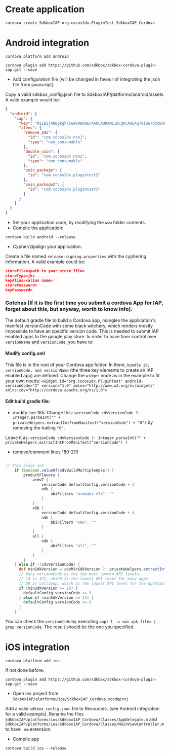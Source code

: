 # Create application

`cordova create SdkboxIAP org.cocos2dx.PluginTest SdkboxIAP_Cordova`

# Android integration

`cordova platform add android`

`cordova plugin add https://github.com/sdkbox/sdkbox-cordova-plugin-iap.git --save`

* Add configuration file [will be changed in favour of integrating the json file from javascript].

Copy a valid sdkbox_config.json file to SdkboxIAP/platforms/android/assets
A valid example would be:
```json
{
  "android": {
    "iap": {
      "key": "MIIBIjANBgkqhkiG9w0BAQEFAAOCAQ8AMIIBCgKCAQEAq7eIGu7dRcBRBSC05cYvxjBMd7cqq9w6++1er+cqO2tyWPtWB4vuTkliq4k/Fkylx5UMfptdOYOW8ENgQyVucs/NyuOAGmve4j5JFhLPcLa6LjO2HUSY6zk04DRR9Zw7YPET4WAezZTz8jYMGhPG08HYltVj8cmSpSFWd1nI0pGOJoLQIMkIkXplgnPQRbMpuOu70vnQQBS1RFcoFT7OjaV8U0cfJzMoS1TMkGqaJKks2T+qOBNTtkXzge92EnvYIkhpCfN98dj6aQmETNp5yj5Fa+jcbAVF8dy5xymJwioL89XQKfKkGR+P6ESMoBEPfIZYIlMU8EUwmC+UKGLujQIDAQAB",
      "items": {
        "remove_ads": {
          "id": "com.cocos2dx.non1",
          "type": "non_consumable"
        },
        "double_coin": {
          "id": "com.cocos2dx.non2",
          "type": "non_consumable"
        },
        "coin_package": {
          "id": "com.cocos2dx.plugintest2"
        },
        "coin_package2": {
          "id": "com.cocos2dx.plugintest3"
        }
      }
    }
  }
}
```

* Set your application code, by modifying the `www` folder contents.
* Compile the application:

`cordova build android --release`

* Cypher/zipalign your application:

Create a file named `release-signing.properties` with the cyphering information. A valid example could be:

```json
storeFile=<path to your store file>
storeType=jks
keyAlias=<alias name>
storePassword=
keyPassword=
```

### Gotchas [If it is the first time you submit a cordova App for IAP, forget about this, but anyway, worth to know info].

The default gradle file to build a Cordova app, mangles the application's manifest versionCode with some black witchery, which renders mostly impossible to have an specific version code. This is needed to submit IAP enabled apps to the google play store.
In order to have finer control over `versionName` and `versionCode`, you have to:

#### Modify config.xml

This file is in the root of your Cordova app folder.
In there, `bundle id, versionCode, and versionName` (the three key elements to create an IAP enabled app) are defined.
Change the `widget` node as in the example to fit your own needs:
`<widget id="org.cocos2dx.PluginTest" android-versionCode="2" version="1.0" xmlns="http://www.w3.org/ns/widgets" xmlns:cdv="http://cordova.apache.org/ns/1.0">`

#### Edit build.gradle file:

* modify line 165:
Change this: `versionCode cdvVersionCode ?: Integer.parseInt("" + privateHelpers.extractIntFromManifest("versionCode") + "0")` 
by removing the trailing `"0"`. 

Leave it as: `versionCode cdvVersionCode ?: Integer.parseInt("" + privateHelpers.extractIntFromManifest("versionCode") )`
* remove/comment lines 180-210

```gradle

// this block out
    if (Boolean.valueOf(cdvBuildMultipleApks)) {
        productFlavors {
            armv7 {
                versionCode defaultConfig.versionCode + 2
                ndk {
                    abiFilters "armeabi-v7a", ""
                }
            }
            x86 {
                versionCode defaultConfig.versionCode + 4
                ndk {
                    abiFilters "x86", ""
                }
            }
            all {
                ndk {
                    abiFilters "all", ""
                }
            }
        }
    } else if (!cdvVersionCode) {
      def minSdkVersion = cdvMinSdkVersion ?: privateHelpers.extractIntFromManifest("minSdkVersion")
      // Vary versionCode by the two most common API levels:
      // 14 is ICS, which is the lowest API level for many apps.
      // 20 is Lollipop, which is the lowest API level for the updatable system webview.
      if (minSdkVersion >= 20) {
        defaultConfig.versionCode += 9
      } else if (minSdkVersion >= 14) {
        defaultConfig.versionCode += 8
      }
    }
```

You can check the `versionCode` by executing `aapt l -a <an apk file> | grep versionCode`.
The result should be the one you specified.

# iOS integration

`cordova platform add ios`

If not done before:

`cordova plugin add https://github.com/sdkbox/sdkbox-cordova-plugin-iap.git --save`

* Open ios project from `SdkboxIAP/platforms/ios/SdkboxIAP_Cordova.xcodeproj`

Add a valid `sdkbox_config.json` file to Resources. (see Android integration for a valid example).
Rename the files `SdkboxIAP/platforms/ios/SdkboxIAP_Cordova/Classes/AppDelegate.m` and `SdkboxIAP/platforms/ios/SdkboxIAP_Cordova/Classes/MainViewController.m` to have `.mm` extension.

* Compile app

`cordova build ios --release`
